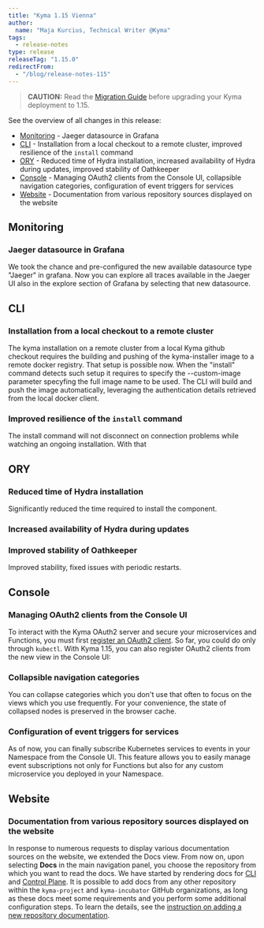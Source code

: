 ```yaml
---
title: "Kyma 1.15 Vienna"
author:
  name: "Maja Kurcius, Technical Writer @Kyma"
tags:
  - release-notes
type: release
releaseTag: "1.15.0"
redirectFrom:
  - "/blog/release-notes-115"
---
```


<!-- INTRO HERE -->

<!-- overview -->

> **CAUTION:** Read the [Migration Guide](https://github.com/kyma-project/kyma/blob/release-1.15/docs/migration-guides/1.14-1.15.md) before upgrading your Kyma deployment to 1.15.

See the overview of all changes in this release:

<!-- REMOVE IF THERE ARE NONE
- [Known issues](#known-issues) - 
-->
<!-- REMOVE IF THERE ARE NONE
- [Fixed security vulnerabilities](#fixed-security-vulnerabilities) - 
-->
- [Monitoring](#monitoring) - Jaeger datasource in Grafana
- [CLI](#cli) - Installation from a local checkout to a remote cluster, improved resilience of the `install` command
- [ORY](#ory) - Reduced time of Hydra installation, increased availability of Hydra during updates, improved stability of Oathkeeper
- [Console](#console) - Managing OAuth2 clients from the Console UI, collapsible navigation categories, configuration of event triggers for services
- [Website](#website) - Documentation from various repository sources displayed on the website

<!-- REMOVE IF THERE ARE NONE
## Known issues

### ...

...
-->

<!-- REMOVE IF THERE ARE NONE
## Fixed security vulnerabilities

- Vuln. - [Issue #{NO.}]({ISSUE_URL}}) - **{SECURITY_RISK}}** - [PR #{NO.}}]({PR_URL}})
-->

## Monitoring

### Jaeger datasource in Grafana

We took the chance and pre-configured the new available datasource type "Jaeger" in grafana. Now you can explore all traces available in the Jaeger UI also in the explore section of Grafana by selecting that new datasource. 

## CLI

### Installation from a local checkout to a remote cluster

The kyma installation on a remote cluster from a local Kyma github checkout  requires the building and pushing of the kyma-installer image to a remote docker registry. That setup is possible now. When the "install" command detects such setup it requires to specify the --custom-image parameter specyfing the full image name to be used. The CLI will build and push the image automatically, leveraging the authentication details retrieved from the local docker client. 

###  Improved resilience of the `install` command

The install command will not disconnect on connection problems while watching an ongoing installation. With that <!-- TODO: get the rest of the note -->

## ORY

### Reduced time of Hydra installation

Significantly reduced the time required to install the component.

### Increased availability of Hydra during updates


### Improved stability of Oathkeeper

Improved stability, fixed issues with periodic restarts.

## Console

### Managing OAuth2 clients from the Console UI

To interact with the Kyma OAuth2 server and secure your microservices and Functions, you must first [register an OAuth2 client](https://kyma-project.io/docs/components/security#details-o-auth2-and-open-id-connect-server-register-an-o-auth2-client). 
So far, you could do only through `kubectl`. 
With Kyma 1.15, you can also register OAuth2 clients from the new view in the Console UI: 

<!-- TODO: add the screenshot, remember to add the borders 
![OAuth2 clients in the Console UI](./OAuth2-clients-console.png)
-->

### Collapsible navigation categories

You can collapse categories which you don't use that often to focus on the views which you use frequently. 
For your convenience, the state of collapsed nodes is preserved in the browser cache.  

<!-- TODO: add the screenshot, remember to add the borders 
![Collapsible navigation categories](./collapsible-navigation.png)
-->

### Configuration of event triggers for services

As of now, you can finally subscribe Kubernetes services to events in your Namespace from the Console UI. 
This feature allows you to easily manage event subscriptions not only for Functions but also for any custom microservice you deployed in your Namespace.  

<!-- TODO: add the screenshot, remember to add the borders 
![Event triggers for services](./event-triggers-for-services.png)
-->

## Website

### Documentation from various repository sources displayed on the website

In response to numerous requests to display various documentation sources on the website, we extended the Docs view.
From now on, upon selecting **Docs** in the main navigation panel, you choose the repository from which you want to read the docs.
We have started by rendering docs for [CLI](https://kyma-project.io/docs/cli/) and [Control Plane](https://kyma-project.io/docs/control-plane/).
It is possible to add docs from any other repository within the `kyma-project` and `kyma-incubator` GitHub organizations, as long as these docs meet some requirements and you perform some additional configuration steps.
To learn the details, see the [instruction on adding a new repository documentation](https://kyma-project.io/community/guidelines/content#add-new-documentation-to-the-website-add-new-documentation-to-the-website-add-a-new-repository-documentation). 

<!-- TODO: add the screenshot, remember to add the borders 
![Documentation from various repositories](./docs-different-repos.png)
-->
 